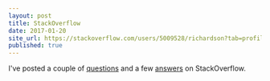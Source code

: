 ```yaml
---
layout: post
title: StackOverflow
date: 2017-01-20
site_url: https://stackoverflow.com/users/5009528/richardson?tab=profile
published: true
---
```

I've posted a couple of <a href="https://stackoverflow.com/users/5009528/richardson?tab=questions" target="_blank" alt="questions" title="questions">questions</a> and a few <a href="https://stackoverflow.com/users/5009528/richardson?tab=answers" target="_blank" alt="answers" title="answers">answers</a> on StackOverflow.
